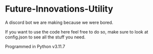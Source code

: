 # Future-Innovations-Utility
A discord bot we are making because we were bored. 

If you want to use the code here feel free to do so, make sure to look at config.json to see all the stuff you need.

Programmed in Python v3.11.7